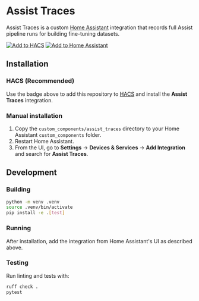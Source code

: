 # Assist Traces

Assist Traces is a custom [Home Assistant](https://www.home-assistant.io/) integration that records full Assist pipeline runs for building fine-tuning datasets.

[![Add to HACS](https://my.home-assistant.io/badges/hacs_repository.svg)](https://my.home-assistant.io/redirect/hacs_repository/?owner=ConstructorFleet&repository=Assist-Tuning&category=integration)
[![Add to Home Assistant](https://my.home-assistant.io/badges/add-integration.svg)](https://my.home-assistant.io/redirect/config_flow_start?domain=assist_traces)

## Installation

### HACS (Recommended)

Use the badge above to add this repository to [HACS](https://hacs.xyz/) and install the **Assist Traces** integration.

### Manual installation

1. Copy the `custom_components/assist_traces` directory to your Home Assistant `custom_components` folder.
2. Restart Home Assistant.
3. From the UI, go to **Settings** → **Devices & Services** → **Add Integration** and search for **Assist Traces**.

## Development

### Building

```bash
python -m venv .venv
source .venv/bin/activate
pip install -e .[test]
```

### Running

After installation, add the integration from Home Assistant's UI as described above.

### Testing

Run linting and tests with:

```bash
ruff check .
pytest
```
